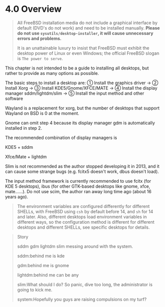 # 4.0 Overview

> All FreeBSD installation media do not include a graphical interface by default (DVD's do not work) and need to be installed manually. **Please do not use `sysutils/desktop-installer`, it will cause unnecessary errors and problems.**
>
> It is an unattainable luxury to insist that FreeBSD must exhibit the desktop power of Linux or even Windows; the official FreeBSD slogan is `The power to serve`.


This chapter is not intended to be a guide to installing all desktops, but rather to provide as many options as possible.

The basic steps to install a desktop are: ① Install the graphics driver -> ② Install Xorg -> ③ Install KDE5/Gnome/XFCE/MATE -> ④ Install the display manager sddm/lightdm/slim -> ⑤ Install the input method and other software

Wayland is a replacement for xorg, but the number of desktops that support Wayland on BSD is 0 at the moment.

Gnome can omit step 4 because its display manager gdm is automatically installed in step 2.

The recommended combination of display managers is

KDE5 + sddm

Xfce/Mate + lightdm

Slim is not recommended as the author stopped developing it in 2013, and it can cause some strange bugs (e.g. fcitx5 doesn't work, dbus doesn't load).

The input method framework is currently recommended to use fcitx (for KDE 5 desktops), ibus (for other GTK-based desktops like gnome, xfce, mate......). Do not use scim, the author ran away long time ago (about 16 years ago).

>The environment variables are configured differently for different SHELLs, with FreeBSD using `csh` by default before 14, and `sh` for 14 and later. Also, different desktops load environment variables in different ways, so the configuration method is different for different desktops and different SHELLs, see specific desktops for details.

>Story
>
>sddm gdm lightdm slim messing around with the system.
>
>sddm:behind me is kde
>
>gdm:behind me is gnome
>
>lightdm:behind me can be any
>
>slim:What should I do? So panic, dive too long, the administrator is going to kick me.
>
>system:Hopefully you guys are raising compulsions on my turf?
